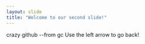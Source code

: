 ```yaml
---
layout: slide
title: "Welcome to our second slide!"
---
```

crazy github --from gc
Use the left arrow to go back!
